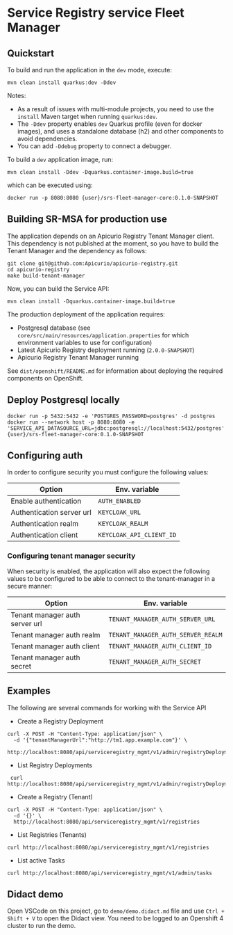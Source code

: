 # Service Registry service Fleet Manager

## Quickstart

To build and run the application in the `dev` mode, execute:

```shell script
mvn clean install quarkus:dev -Ddev
```

Notes:

- As a result of issues with multi-module projects, you need to use the `install` Maven target when
  running `quarkus:dev`.
- The `-Ddev` property enables `dev` Quarkus profile (even for docker images), and uses
  a standalone database (h2) and other components to avoid dependencies.
- You can add `-Ddebug` property to connect a debugger.

To build a `dev` application image, run:

```shell script
mvn clean install -Ddev -Dquarkus.container-image.build=true
```

which can be executed using:

```shell script
docker run -p 8080:8080 {user}/srs-fleet-manager-core:0.1.0-SNAPSHOT
```

## Building SR-MSA for production use

The application depends on an Apicurio Registry Tenant Manager client.
This dependency is not published at the moment, so you have to build the Tenant Manager
and the dependency as follows:

```shell script
git clone git@github.com:Apicurio/apicurio-registry.git
cd apicurio-registry
make build-tenant-manager
```

Now, you can build the Service API:

```shell script
mvn clean install -Dquarkus.container-image.build=true
```

The production deployment of the application requires:
 - Postgresql database (see `core/src/main/resources/application.properties` for which environment variables to use for configuration)
 - Latest Apicurio Registry deployment running (`2.0.0-SNAPSHOT`)
 - Apicurio Registry Tenant Manager running

See `dist/openshift/README.md` for information about deploying the required components on OpenShift.

## Deploy Postgresql locally

```shell script
docker run -p 5432:5432 -e 'POSTGRES_PASSWORD=postgres' -d postgres
docker run --network host -p 8080:8080 -e 'SERVICE_API_DATASOURCE_URL=jdbc:postgresql://localhost:5432/postgres' {user}/srs-fleet-manager-core:0.1.0-SNAPSHOT
```

## Configuring auth

In order to configure security you must configure the following values:

|Option|Env. variable|
|---|---|
|Enable authentication |`AUTH_ENABLED`|
|Authentication server url|`KEYCLOAK_URL`|
|Authentication realm|`KEYCLOAK_REALM`|
|Authentication client|`KEYCLOAK_API_CLIENT_ID`|

### Configuring tenant manager security

When security is enabled, the application will also expect the following values to be configured to be able to connect to the tenant-manager in a secure manner:

|Option|Env. variable|
|---|---|
|Tenant manager auth server url |`TENANT_MANAGER_AUTH_SERVER_URL`|
|Tenant manager auth realm|`TENANT_MANAGER_AUTH_SERVER_REALM`|
|Tenant manager auth client|`TENANT_MANAGER_AUTH_CLIENT_ID`|
|Tenant manager auth secret|`TENANT_MANAGER_AUTH_SECRET`|

## Examples

The following are several commands for working with the Service API

* Create a Registry Deployment

```shell script
curl -X POST -H "Content-Type: application/json" \
  -d '{"tenantManagerUrl":"http://tm1.app.example.com"}' \
  http://localhost:8080/api/serviceregistry_mgmt/v1/admin/registryDeployments
```

* List Registry Deployments

```shell script
 curl http://localhost:8080/api/serviceregistry_mgmt/v1/admin/registryDeployments
```

* Create a Registry (Tenant)

```shell script
curl -X POST -H "Content-Type: application/json" \
  -d '{}' \
  http://localhost:8080/api/serviceregistry_mgmt/v1/registries
```

* List Registries (Tenants)

```shell script
curl http://localhost:8080/api/serviceregistry_mgmt/v1/registries
```

* List active Tasks

```shell script
curl http://localhost:8080/api/serviceregistry_mgmt/v1/admin/tasks
```

## Didact demo

Open VSCode on this project, go to `demo/demo.didact.md` file and use ` Ctrl + Shift + V ` to open the Didact view.
You need to be logged to an Openshift 4 cluster to run the demo.